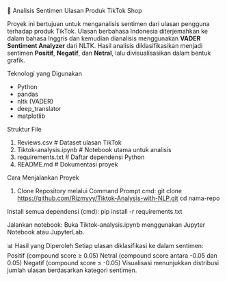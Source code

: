 🧠 Analisis Sentimen Ulasan Produk TikTok Shop

Proyek ini bertujuan untuk menganalisis sentimen dari ulasan pengguna terhadap produk TikTok. Ulasan berbahasa Indonesia diterjemahkan ke dalam bahasa Inggris dan kemudian dianalisis menggunakan **VADER Sentiment Analyzer** dari NLTK. Hasil analisis diklasifikasikan menjadi sentimen **Positif**, **Negatif**, dan **Netral**, lalu divisualisasikan dalam bentuk grafik.

Teknologi yang Digunakan
- Python
- pandas
- nltk (VADER)
- deep_translator
- matplotlib

 Struktur File
1. Reviews.csv # Dataset ulasan TikTok
2. Tiktok-analysis.ipynb # Notebook utama untuk analisis
3. requirements.txt # Daftar dependensi Python
4. README.md # Dokumentasi proyek

Cara Menjalankan Proyek
1. Clone Repository melalui Command Prompt
cmd:
   git clone https://github.com/Rizmyyy/Tiktok-Analysis-with-NLP.git
   cd nama-repo
   
Install semua dependensi (cmd):
pip install -r requirements.txt

Jalankan notebook:
Buka Tiktok-analysis.ipynb menggunakan Jupyter Notebook atau JupyterLab.

📊 Hasil yang Diperoleh
Setiap ulasan diklasifikasi ke dalam sentimen:
Positif (compound score ≥ 0.05)
Netral (compound score antara -0.05 dan 0.05)
Negatif (compound score ≤ -0.05)
Visualisasi menunjukkan distribusi jumlah ulasan berdasarkan kategori sentimen.
